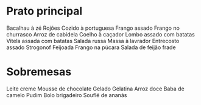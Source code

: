 # Prato principal
Bacalhau à zé
Rojões
Cozido à portuguesa
Frango assado
Frango no churrasco
Arroz de cabidela
Coelho à caçador
Lombo assado com batatas
Vitela assada com batatas
Salada russa
Massa à lavrador
Entrecosto assado
Strogonof
Feijoada
Frango na púcara
Salada de feijão frade

# Sobremesas
Leite creme
Mousse de chocolate
Gelado
Gelatina
Arroz doce
Baba de camelo
Pudim
Bolo brigadeiro
Souflé de ananás